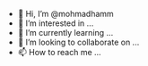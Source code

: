 - 👋 Hi, I’m @mohmadhamm
- 👀 I’m interested in ...
- 🌱 I’m currently learning ...
- 💞️ I’m looking to collaborate on ...
- 📫 How to reach me ...

<!---
mohmadhamm/mohmadhamm is a ✨ special ✨ repository because its `README.md` (this file) appears on your GitHub profile.
You can click the Preview link to take a look at your changes.
--->
